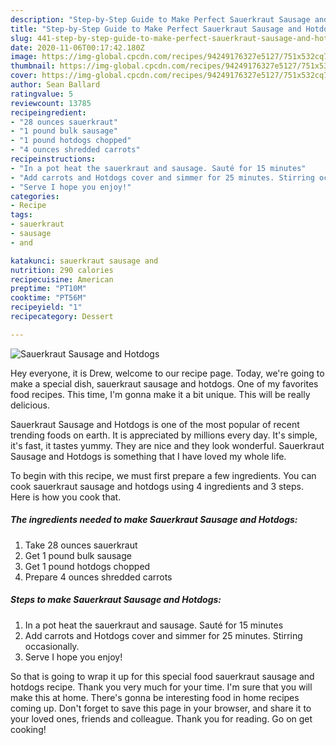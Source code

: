 ```yaml
---
description: "Step-by-Step Guide to Make Perfect Sauerkraut Sausage and Hotdogs"
title: "Step-by-Step Guide to Make Perfect Sauerkraut Sausage and Hotdogs"
slug: 441-step-by-step-guide-to-make-perfect-sauerkraut-sausage-and-hotdogs
date: 2020-11-06T00:17:42.180Z
image: https://img-global.cpcdn.com/recipes/94249176327e5127/751x532cq70/sauerkraut-sausage-and-hotdogs-recipe-main-photo.jpg
thumbnail: https://img-global.cpcdn.com/recipes/94249176327e5127/751x532cq70/sauerkraut-sausage-and-hotdogs-recipe-main-photo.jpg
cover: https://img-global.cpcdn.com/recipes/94249176327e5127/751x532cq70/sauerkraut-sausage-and-hotdogs-recipe-main-photo.jpg
author: Sean Ballard
ratingvalue: 5
reviewcount: 13785
recipeingredient:
- "28 ounces sauerkraut"
- "1 pound bulk sausage"
- "1 pound hotdogs chopped"
- "4 ounces shredded carrots"
recipeinstructions:
- "In a pot heat the sauerkraut and sausage. Sauté for 15 minutes"
- "Add carrots and Hotdogs cover and simmer for 25 minutes. Stirring occasionally."
- "Serve I hope you enjoy!"
categories:
- Recipe
tags:
- sauerkraut
- sausage
- and

katakunci: sauerkraut sausage and 
nutrition: 290 calories
recipecuisine: American
preptime: "PT10M"
cooktime: "PT56M"
recipeyield: "1"
recipecategory: Dessert

---
```



![Sauerkraut Sausage and Hotdogs](https://img-global.cpcdn.com/recipes/94249176327e5127/751x532cq70/sauerkraut-sausage-and-hotdogs-recipe-main-photo.jpg)

Hey everyone, it is Drew, welcome to our recipe page. Today, we're going to make a special dish, sauerkraut sausage and hotdogs. One of my favorites food recipes. This time, I'm gonna make it a bit unique. This will be really delicious.



Sauerkraut Sausage and Hotdogs is one of the most popular of recent trending foods on earth. It is appreciated by millions every day. It's simple, it's fast, it tastes yummy. They are nice and they look wonderful. Sauerkraut Sausage and Hotdogs is something that I have loved my whole life.


To begin with this recipe, we must first prepare a few ingredients. You can cook sauerkraut sausage and hotdogs using 4 ingredients and 3 steps. Here is how you cook that.

<!--inarticleads1-->

##### The ingredients needed to make Sauerkraut Sausage and Hotdogs:

1. Take 28 ounces sauerkraut
1. Get 1 pound bulk sausage
1. Get 1 pound hotdogs chopped
1. Prepare 4 ounces shredded carrots




<!--inarticleads2-->

##### Steps to make Sauerkraut Sausage and Hotdogs:

1. In a pot heat the sauerkraut and sausage. Sauté for 15 minutes
1. Add carrots and Hotdogs cover and simmer for 25 minutes. Stirring occasionally.
1. Serve I hope you enjoy!




So that is going to wrap it up for this special food sauerkraut sausage and hotdogs recipe. Thank you very much for your time. I'm sure that you will make this at home. There's gonna be interesting food in home recipes coming up. Don't forget to save this page in your browser, and share it to your loved ones, friends and colleague. Thank you for reading. Go on get cooking!
